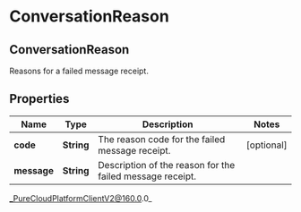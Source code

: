 # ConversationReason

## ConversationReason
Reasons for a failed message receipt.

## Properties

|Name | Type | Description | Notes|
|------------ | ------------- | ------------- | -------------|
| **code** | **String** | The reason code for the failed message receipt. | [optional] |
| **message** | **String** | Description of the reason for the failed message receipt. | |



_PureCloudPlatformClientV2@160.0.0_
